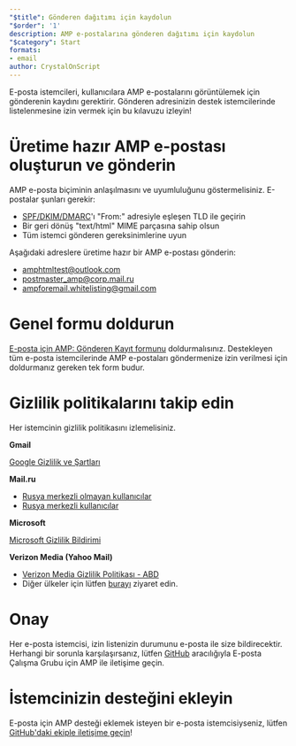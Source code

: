 ```yaml
---
"$title": Gönderen dağıtımı için kaydolun
"$order": '1'
description: AMP e-postalarına gönderen dağıtımı için kaydolun
"$category": Start
formats:
- email
author: CrystalOnScript
---
```


E-posta istemcileri, kullanıcılara AMP e-postalarını görüntülemek için gönderenin kaydını gerektirir. Gönderen adresinizin destek istemcilerinde listelenmesine izin vermek için bu kılavuzu izleyin!

# Üretime hazır AMP e-postası oluşturun ve gönderin

AMP e-posta biçiminin anlaşılmasını ve uyumluluğunu göstermelisiniz. E-postalar şunları gerekir:

- [SPF/DKIM/DMARC](https://support.google.com/a/answer/33786?hl=en)'ı "From:" adresiyle eşleşen TLD ile geçirin
- Bir geri dönüş "text/html" MIME parçasına sahip olsun
- Tüm istemci gönderen gereksinimlerine uyun

Aşağıdaki adreslere üretime hazır bir AMP e-postası gönderin:

- amphtmltest@outlook.com
- postmaster_amp@corp.mail.ru
- ampforemail.whitelisting@gmail.com

# Genel formu doldurun

[E-posta için AMP: Gönderen Kayıt formunu](https://docs.google.com/forms/d/e/1FAIpQLSdso95e7UDLk_R-bnpzsAmuUMDQEMUgTErcfGGItBDkghHU2A/viewform?gxids=7628) doldurmalısınız. Destekleyen tüm e-posta istemcilerinde AMP e-postaları göndermenize izin verilmesi için doldurmanız gereken tek form budur.

# Gizlilik politikalarını takip edin

Her istemcinin gizlilik politikasını izlemelisiniz.

**Gmail**

[Google Gizlilik ve Şartları](https://policies.google.com/privacy)

**Mail.ru**

- [Rusya merkezli olmayan kullanıcılar](https://help.mail.ru/engmail-help/privacy)
- [Rusya merkezli kullanıcılar](https://agent.mail.ru/legal/privacypolicy/en)

**Microsoft**

[Microsoft Gizlilik Bildirimi](https://privacy.microsoft.com/en-us/privacystatement)

**Verizon Media (Yahoo Mail)**

- [Verizon Media Gizlilik Politikası - ABD](https://www.verizonmedia.com/policies/us/en/verizonmedia/privacy/index.html)
- Diğer ülkeler için lütfen [burayı](https://www.verizonmedia.com/policies/) ziyaret edin.

# Onay

Her e-posta istemcisi, izin listenizin durumunu e-posta ile size bildirecektir. Herhangi bir sorunla karşılaşırsanız, lütfen [GitHub](https://github.com/ampproject/wg-amp4email) aracılığıyla E-posta Çalışma Grubu için AMP ile iletişime geçin.

# İstemcinizin desteğini ekleyin

E-posta için AMP desteği eklemek isteyen bir e-posta istemcisiyseniz, lütfen [GitHub'daki ekiple iletişime geçin](https://github.com/ampproject/wg-amp4email/)!
